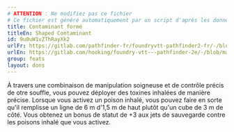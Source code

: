 ```yaml
---
# ATTENTION : Ne modifiez pas ce fichier
# Ce fichier est généré automatiquement par un script d'après les données du module Foundry VTT officiel et de sa traduction
title: Contaminant formé
titleEn: Shaped Contaminant
id: 9u0uW1vZThRayXk2
urlFr: https://gitlab.com/pathfinder-fr/foundryvtt-pathfinder2-fr/-/blob/master/data/feats/9u0uW1vZThRayXk2.htm
urlEn: https://gitlab.com/hooking/foundry-vtt---pathfinder-2e/-/blob/master/packs/data/feats.db/shaped-contaminant.json
group: feats
layout: dons
---
```

À travers une combinaison de manipulation soigneuse et de contrôle précis de otre souffle, vous pouvez déployer des toxines inhalées de manière précise. Lorsque vous activez un poison inhalé, vous pouvez faire en sorte qu'il remplisse un ligne de 6 m  d'1,5 m de haut plutôt qu'un cube de 3 m de côté. Vous obtenez un bonus de statut de +3 aux jets de sauvegarde contre les poisons inhalé que vous activez.


